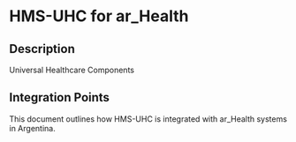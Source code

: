 # HMS-UHC for ar_Health

## Description

Universal Healthcare Components

## Integration Points

This document outlines how HMS-UHC is integrated with ar_Health systems in Argentina.
